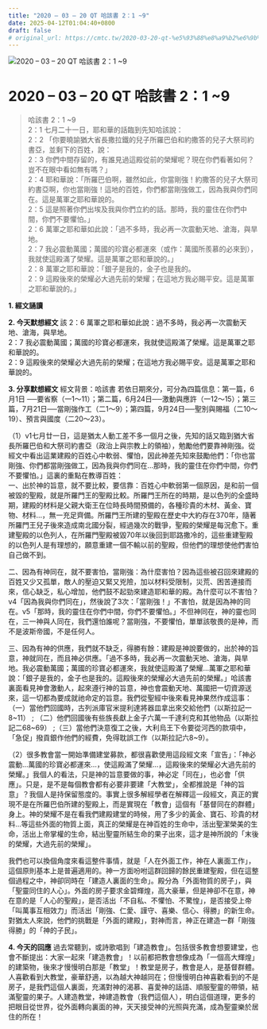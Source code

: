 ```yaml
---
title: "2020 – 03 – 20 QT 哈該書 2：1 ~9"
date: 2025-04-12T01:04:40+0800
draft: false
# original_url: https://cmtc.tw/2020-03-20-qt-%e5%93%88%e8%a9%b2%e6%9b%b8-2%ef%bc%9a1-9
---
```


![2020 – 03 – 20 QT 哈該書 2：1 ~9](/images/qt.jpg   "2020 – 03 – 20 QT 哈該書 2：1 ~9")

# 2020 – 03 – 20 QT 哈該書 2：1 ~9

> 哈該書 2：1 ~9  
> 2：1 七月二十一日，耶和華的話臨到先知哈該說：  
> 2：2 「你要曉諭猶大省長撒拉鐵的兒子所羅巴伯和約撒答的兒子大祭司約書亞，並剩下的百姓，說：  
> 2：3 你們中間存留的，有誰見過這殿從前的榮耀呢？現在你們看著如何？豈不在眼中看如無有嗎？」  
> 2：4 耶和華說：「所羅巴伯啊，雖然如此，你當剛強！約撒答的兒子大祭司約書亞啊，你也當剛強！這地的百姓，你們都當剛強做工，因為我與你們同在。這是萬軍之耶和華說的。  
> 2：5 這是照著你們出埃及我與你們立約的話。那時，我的靈住在你們中間，你們不要懼怕。」  
> 2：6 萬軍之耶和華如此說：「過不多時，我必再一次震動天地、滄海，與旱地。  
> 2：7 我必震動萬國；萬國的珍寶必都運來（或作：萬國所羨慕的必來到），我就使這殿滿了榮耀。這是萬軍之耶和華說的。」  
> 2：8 萬軍之耶和華說：「銀子是我的，金子也是我的。  
> 2：9 這殿後來的榮耀必大過先前的榮耀；在這地方我必賜平安。這是萬軍之耶和華說的。」

**1. 經文誦讀**

**2.  今天默想經文**
該 2：6 萬軍之耶和華如此說：過不多時，我必再一次震動天地、滄海，與旱地。  
2：7 我必震動萬國；萬國的珍寶必都運來，我就使這殿滿了榮耀。這是萬軍之耶和華說的。  
2：9 這殿後來的榮耀必大過先前的榮耀；在這地方我必賜平安。這是萬軍之耶和華說的。

**3. 分享默想經文**
經文背景：哈該書 若依日期來分，可分為四篇信息：第一篇，6月1日 ──要省察（一1～11）；第二篇，6月24日──激動與應許（一12～15）；第三篇，7月21日──當剛強作工（二1～9）；第四篇，9月24日──聖別與賜福（二10～19）、預言與國度（二20～23）。

（1）v1七月廿一日，這是猶太人動工差不多一個月之後，先知的話又臨到猶大省長所羅巴伯和大祭司約書亞（政治上與宗教上的領袖），勉勵他們要靠神剛強。從經文中看出這業建殿的百姓心中軟弱、懼怕，因此神差先知來鼓勵他們：「你也當剛強、你們都當剛強做工，因為我與你們同在…那時，我的靈住在你們中間，你們不要懼怕。」這裏的重點在教導百姓：  
一、出於神的旨意，就不要比較，要信靠：百姓心中軟弱第一個原因，是和前一個被毀的聖殿，就是所羅門王的聖殿比較。所羅門王所在的時期，是以色列的全盛時期，建殿的材料是父親大衛王在位時長時間預備的，各種珍貴的木材、黃金、寶物、材料…，無一充足齊備。所羅門王所建的聖殿在歷史中大約存在370年，隨著所羅門王兒子後來造成南北國分裂，經過幾次的戰爭，聖殿的榮耀是每況愈下。重建聖殿的以色列人，在所羅門聖殿被毀70年以後回到耶路撒冷的，這些重建聖殿的以色列人是有理想的，願意重建一個不輸以前的聖殿，但他們的理想使他們害怕自己做不到。

二、因為有神同在，就不要害怕，當剛強：為什麼害怕？因為這些被召回來建殿的百姓又少又孤單，敵人的壓迫又緊又兇險，加以材料受限制，災荒、困苦連接而來，信心缺乏，私心增加，他們鼓不起勁來建造耶和華的殿。為什麼可以不害怕？v4「因為我與你們同在」，然後說了3次：「當剛強！」不害怕，就是因為神的同在。v5「那時，我的靈住在你們中間，你們不要懼怕。」不但神同在，神的靈也同在，三一神與人同在，我們還怕誰呢？當剛強，不要懼怕，單單該敬畏的是神，而不是波斯帝國，不是任何人。

三、因為有神的供應，我們就不缺乏，得勝有餘：建殿是神說要做的，出於神的旨意，神就同在，而且神必供應。「過不多時，我必再一次震動天地、滄海，與旱地。我必震動萬國；萬國的珍寶必都運來，我就使這殿滿了榮耀…萬軍之耶和華說：「銀子是我的，金子也是我的。這殿後來的榮耀必大過先前的榮耀。」哈該書 裏面看見神會激動人，起來遵行神的旨意，神也會震動天地、萬國把一切資源送來，這一切都為要成就祂命定的旨意。我們從聖經中後來看見神果然作成這事：（一）當他們回國時，古列派庫官米提利達將器皿拿出來交給他們（以斯拉記一8\~11） ; （二）他們回國後有些族長獻上金子六萬一千達利克和其他物品（以斯拉記二68\~69） ;（三）當他們決意復工之後，大利烏王下令要從河西的款項中，「急促」撥貢銀作他們的經費，免得耽誤工作（以斯拉記六8\~9）。

（2）很多教會當一開始準備建堂募款，都很喜歡使用這段經文來「宣告」：「神必震動…萬國的珍寶必都運來…，使這殿滿了榮耀…，這殿後來的榮耀必大過先前的榮耀。」我個人的看法，只是神的旨意要做的事，神必定「同在」，也必會「供應」。只是，是不是每個教會都有必要非要建「大教堂」，全都推說是「神的旨意」？我個人是持保留態度的。事實上很多解經學者在解釋這一段經文，真正的實現不是在所羅巴伯所建的聖殿上，而是實現在「教會」這個有「基督同在的群體」身上。神的榮耀不是在看我們建殿建堂的時候，用了多少的黃金、寶石、珍貴的材料…等這些外面的物質上面，真正的榮耀是在神百姓的生命中，活出聖潔榮美的生命，活出上帝掌權的生命，結出聖靈所結生命的果子出來，這才是神所說的「末後的榮耀，大過先前的榮耀」。

我們也可以換個角度來看這整件事情，就是「人在外面工作，神在人裏面工作」，這個原則基本上是普遍適用的。神一方面吩咐這群回歸的餘民重建聖殿，但在這整個過程之中，神卻同時在「建造人裏面的生命」。殿分為「外面物質的房子」，與「聖靈同住的人心」。外面的房子要求金碧輝煌，高大豪華，但是神卻不在意，神在意的是「人心的聖殿」，是否活出「不自私、不懼怕、不驚惶」，是否接受上帝「叫萬事互相效力」而活出「剛強、仁愛、謹守、喜樂、信心、得勝」的新生命。對猶太人來說，他們的挑戰是「外面的建殿」，對神而言，神正在建造一群「剛強得勝」的「神的子民」。

**4. 今天的回應**
過去常聽到，或詩歌唱到「建造教會」。包括很多教會想要建堂，也會不斷提出：大家一起來「建造教會」！以前都把教會想像成為「一個高大輝煌」的建築物，後來才慢慢明白那是「教堂」！教堂是房子，教會是人，是基督群體。人喜歡看到大教堂，豪華舒適，以為越大神越同在；但慢慢明白神喜歡看到的不是房子，是我們這個人裏面，充滿對神的渴慕、喜愛神的話語、順服聖靈的帶領，結滿聖靈的果子。人建造教堂，神建造教會（我們這個人），明白這個道理，更多的把眼目從世界，從外面轉向裏面的神，天天接受神的光照與充滿，成為聖靈樂於居住的所在！

